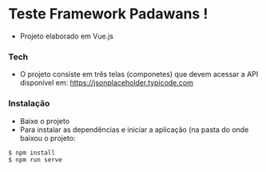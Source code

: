 # Teste Framework Padawans !

  - Projeto elaborado em Vue.js

### Tech

  - O projeto consiste em três telas (componetes) que devem acessar a API disponível em:
  https://jsonplaceholder.typicode.com

### Instalação
  - Baixe o projeto
  - Para instalar as dependências e iniciar a aplicação (na pasta do onde baixou o projeto:
  ```sh
$ npm install
$ npm run serve
```